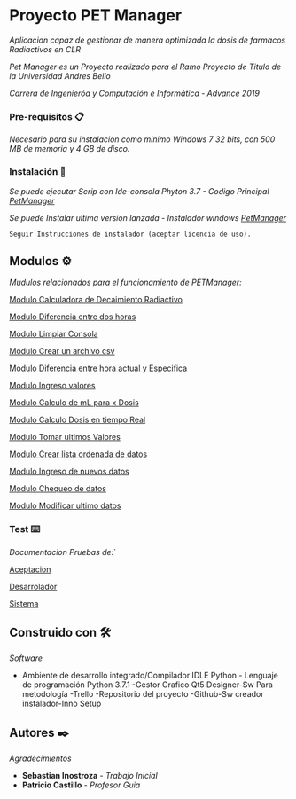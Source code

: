 # Proyecto PET Manager

_Aplicacion capaz de gestionar de manera optimizada la dosis de farmacos Radiactivos en CLR_

_Pet Manager es un Proyecto realizado para el Ramo Proyecto de Titulo de la Universidad Andres Bello_

_Carrera de Ingenieróa y Computación e Informática - Advance 2019_

### Pre-requisitos 📋

_Necesario para su instalacion como minimo Windows 7 32 bits, con 500 MB de memoria y 4 GB de disco._

### Instalación 🔧

_Se puede ejecutar Scrip con Ide-consola Phyton 3.7 - Codigo Principal [PetManager](https://github.com/Sebasinos/ProyectoPET/blob/master/src/Programa_principal.py)_

_Se puede Instalar ultima version lanzada - Instalador windows [PetManager](https://github.com/Sebasinos/ProyectoPET/releases/tag/V0.4)_
```
Seguir Instrucciones de instalador (aceptar licencia de uso).
```

## Modulos ⚙️

_Mudulos relacionados para el funcionamiento de PETManager:_

[Modulo Calculadora de Decaimiento Radiactivo](https://github.com/Sebasinos/ProyectoPET/blob/master/docs/Doc_Codigo/Documentacion-cal_decay.md)

[Modulo Diferencia entre dos horas](https://github.com/Sebasinos/ProyectoPET/blob/master/docs/Doc_Codigo/Documentacion-cal_dif_min_proy.md)

[Modulo Limpiar Consola](https://github.com/Sebasinos/ProyectoPET/blob/master/docs/Doc_Codigo/Documentacion-clean.md)

[Modulo Crear un archivo csv](https://github.com/Sebasinos/ProyectoPET/blob/master/docs/Doc_Codigo/Documentacion-create_file.md)

[Modulo Diferencia entre hora actual y Especifica](https://github.com/Sebasinos/ProyectoPET/blob/master/docs/Doc_Codigo/Documentacion-dif_min.md)

[Modulo Ingreso valores](https://github.com/Sebasinos/ProyectoPET/blob/master/docs/Doc_Codigo/Documentacion-dose_inicio.md)

[Modulo Calculo de mL para x Dosis](https://github.com/Sebasinos/ProyectoPET/blob/master/docs/Doc_Codigo/Documentacion-dose_ml.md)

[Modulo Calculo Dosis en tiempo Real](https://github.com/Sebasinos/ProyectoPET/blob/master/docs/Doc_Codigo/Documentacion-dose_now.md)

[Modulo Tomar ultimos Valores](https://github.com/Sebasinos/ProyectoPET/blob/master/docs/Doc_Codigo/Documentacion-dose_time_ml_last.md)

[Modulo Crear lista ordenada de datos](https://github.com/Sebasinos/ProyectoPET/blob/master/docs/Doc_Codigo/Documentacion-gen_info.md)

[Modulo Ingreso de nuevos datos](https://github.com/Sebasinos/ProyectoPET/blob/master/docs/Doc_Codigo/Documentacion-input_data.md)

[Modulo Chequeo de datos](https://github.com/Sebasinos/ProyectoPET/blob/master/docs/Doc_Codigo/Documentacion-mod_check_input.md)

[Modulo Modificar ultimo datos](https://github.com/Sebasinos/ProyectoPET/blob/master/docs/Doc_Codigo/Documentacion-mod_last_dat.md)


### Test  ⌨️

_Documentacion Pruebas de:_`

[Aceptacion](https://github.com/Sebasinos/ProyectoPET/tree/master/docs/Test/Acceptance)

[Desarrolador](https://github.com/Sebasinos/ProyectoPET/tree/master/docs/Test/Developer)

[Sistema](https://github.com/Sebasinos/ProyectoPET/tree/master/docs/Test/System)


## Construido con 🛠️

_Software_

* Ambiente de desarrollo integrado/Compilador IDLE Python - Lenguaje de programación Python 3.7.1 -Gestor Grafico Qt5 Designer-Sw Para metodología -Trello -Repositorio del proyecto -Github-Sw creador instalador-Inno Setup


## Autores ✒️

_Agradecimientos_

* **Sebastian Inostroza** - *Trabajo Inicial* 
* **Patricio Castillo** - *Profesor Guia* 
